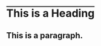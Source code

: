 <!DOCTYPE html>
<html>
<head>
<style>
h1 {
  text-decoration: overline;
}

h2 {
  text-decoration: line-through;
}

</style>
</head>
<body>

<h1>This is a Heading</h1>
<h2>This is a paragraph.</h2>


</body>
</html>
